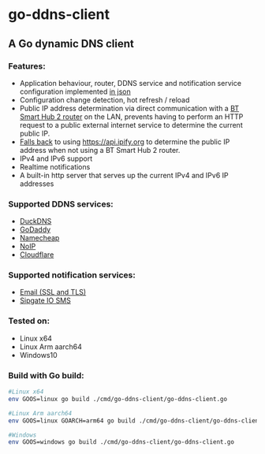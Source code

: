 # go-ddns-client
A Go dynamic DNS client
------
### Features:
* Application behaviour, router, DDNS service and notification service configuration implemented [in json](https://github.com/bebo-dot-dev/go-ddns-client/blob/main/serviceConfig.json)
* Configuration change detection, hot refresh / reload  
* Public IP address determination via direct communication with a 
  [BT Smart Hub 2 router](https://github.com/bebo-dot-dev/go-ddns-client/blob/main/service/ipaddress/btsmarthub2.go) on the LAN, prevents having to perform an HTTP request to a public external internet service to determine the current public IP.
* [Falls back](https://github.com/bebo-dot-dev/go-ddns-client/blob/main/service/ipaddress/default.go) to using https://api.ipify.org to determine the public IP address when not using a BT Smart Hub 2 router.
* IPv4 and IPv6 support  
* Realtime notifications
* A built-in http server that serves up the current IPv4 and IPv6 IP addresses 
### Supported DDNS services:
* [DuckDNS](https://github.com/bebo-dot-dev/go-ddns-client/blob/main/service/ddns/duckdns.go)
* [GoDaddy](https://github.com/bebo-dot-dev/go-ddns-client/blob/main/service/ddns/godaddy.go)
* [Namecheap](https://github.com/bebo-dot-dev/go-ddns-client/blob/main/service/ddns/namecheap.go)
* [NoIP](https://github.com/bebo-dot-dev/go-ddns-client/blob/main/service/ddns/noip.go)
* [Cloudflare](https://github.com/bebo-dot-dev/go-ddns-client/blob/main/service/ddns/cloudflare.go)
### Supported notification services:
* [Email (SSL and TLS)](https://github.com/bebo-dot-dev/go-ddns-client/blob/main/service/notifications/email.go)
* [Sipgate IO SMS](https://github.com/bebo-dot-dev/go-ddns-client/blob/main/service/notifications/sipgate.go)
### Tested on:
* Linux x64
* Linux Arm aarch64
* Windows10
### Build with Go build:
```bash
#Linux x64
env GOOS=linux go build ./cmd/go-ddns-client/go-ddns-client.go
```
```bash
#Linux Arm aarch64
env GOOS=linux GOARCH=arm64 go build ./cmd/go-ddns-client/go-ddns-client.go
```
```bash
#Windows
env GOOS=windows go build ./cmd/go-ddns-client/go-ddns-client.go
```
